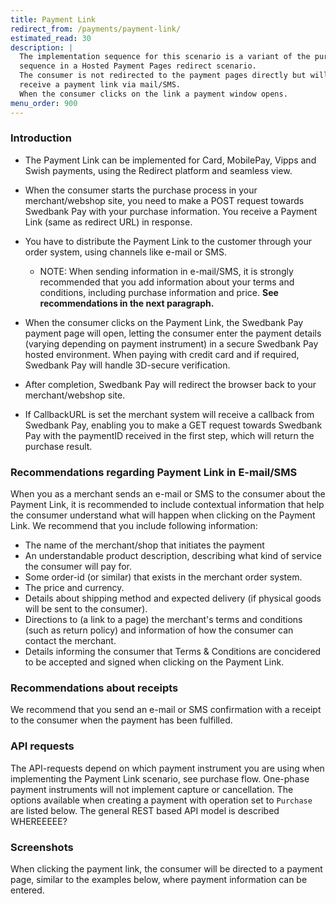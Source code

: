 ```yaml
---
title: Payment Link
redirect_from: /payments/payment-link/
estimated_read: 30
description: |
  The implementation sequence for this scenario is a variant of the purchase
  sequence in a Hosted Payment Pages redirect scenario.
  The consumer is not redirected to the payment pages directly but will instead
  receive a payment link via mail/SMS.
  When the consumer clicks on the link a payment window opens.
menu_order: 900
---
```


### Introduction

*   The Payment Link can be implemented for Card, MobilePay, Vipps and Swish
    payments, using the Redirect platform and seamless view.  

*   When the consumer starts the purchase process in your merchant/webshop
    site, you need to make a POST request towards Swedbank Pay with your
    purchase information. You receive a Payment Link (same as redirect URL) in
    response.

*   You have to distribute the Payment Link to the customer through your order
    system, using channels like e-mail or SMS.
    *   NOTE: When sending information in e-mail/SMS, it is strongly
        recommended that you add information about your terms and conditions,
        including purchase information and price. **See recommendations in the
        next paragraph.**

*   When the consumer clicks on the Payment Link, the Swedbank Pay payment page
    will open, letting the consumer enter the payment details (varying depending
    on payment instrument) in a secure Swedbank Pay hosted environment. When
    paying with credit card and if required, Swedbank Pay will handle 3D-secure
    verification.

*   After completion, Swedbank Pay will redirect the browser back to your
    merchant/webshop site.

*   If CallbackURL is set the merchant system will receive a callback from
    Swedbank Pay, enabling you to make a GET request towards Swedbank Pay with
    the paymentID received in the first step, which will return the purchase
    result.

### Recommendations regarding Payment Link in E-mail/SMS

When you as a merchant sends an e-mail or SMS to the consumer about the Payment
Link, it is recommended to include contextual information that help the consumer
understand what will happen when clicking on the Payment Link. We recommend that
you include following information:

*   The name of the merchant/shop that initiates the payment
*   An understandable product description, describing what kind of service the
    consumer will pay for.
*   Some order-id (or similar) that exists in the merchant order system.
*   The price and currency.
*   Details about shipping method and expected delivery (if physical goods will
    be sent  to the consumer).
*   Directions to (a link to a page) the merchant's terms and conditions (such
    as return policy) and information of how the consumer can contact the
    merchant.
*   Details informing the consumer that Terms & Conditions are concidered to be
    accepted and signed when clicking on the Payment Link.

### Recommendations about receipts

We recommend that you send an e-mail or SMS confirmation with a receipt to the
consumer when the payment has been fulfilled.

### API requests

The API-requests depend on which payment instrument you are using when
implementing the Payment Link scenario, see purchase flow. One-phase payment
instruments will not implement capture or cancellation. The options available
when creating a payment with operation set to `Purchase` are listed below. The
general REST based API model is described WHEREEEEE?

### Screenshots

When clicking the payment link, the consumer will be directed to a payment page,
similar to the examples below, where payment information can be entered.
